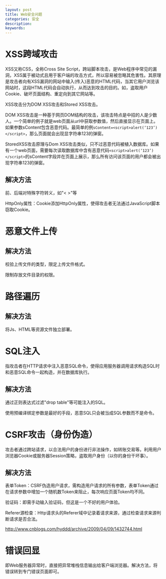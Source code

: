 ```yaml
---
layout: post
title: Web安全问题
categories: 安全
description: 
keywords: 
---
```



# XSS跨域攻击

XSS又称CSS，全称Cross Site Script，跨站脚本攻击，是Web程序中常见的漏洞，XSS属于被动式且用于客户端的攻击方式，所以容易被忽略其危害性。其原理是攻击者向有XSS漏洞的网站中输入(传入)恶意的HTML代码，当其它用户浏览该网站时，这段HTML代码会自动执行，从而达到攻击的目的。如，盗取用户Cookie、破坏页面结构、重定向到其它网站等。

XSS攻击分为DOM XSS攻击和Stored XSS攻击。

DOM XSS攻击是一种基于网页DOM结构的攻击，该攻击特点是中招的人是少数人。一个简单的例子就是web页面从url中获取参数值，然后直接显示在页面上。如果参数sContent包含恶意代码。最简单的例`sContent=<script>alert(‘123’)</script>`，那么页面就会出现显字符串123的弹窗。

StoredXSS攻击原理与Dom XSS攻击类似，只不过恶意代码被植入数据库。如果有一个web页面，需要每次读取数据库中含有恶意代码`<script>alert(‘123’)</script>`的sContent字段并在页面上展示，那么所有访问该页面的用户都会被出现字符串123的弹窗。
 
## 解决方法

前、后端对特殊字符转义，如"< >"等

HttpOnly属性：Cookie添加HttpOnly属性，使得攻击者无法通过JavaScript脚本窃取Cookie。



# 恶意文件上传

## 解决方法

校验上传文件的类型，限定上传文件格式。

限制存放文件目录的权限。



# 路径遍历

## 解决方法
将Js、HTML等资源文件独立部署。



# SQL注入

指攻击者在HTTP请求中注入恶意SQL命令，使得应用服务器调用请求构造SQL时和恶意SQL命令一起构造，并在数据库执行。
 
## 解决方法

通过正则表达式过滤"drop table"等可能注入的SQL。

使用预编译绑定参数是最好的手段，恶意SQL只会被当成SQL参数而不是命令。



# CSRF攻击（身份伪造）

攻击者通过跨站请求，以合法用户的身份进行非法操作，如转账交易等。利用用户浏览器Cookie或服务器Session策略，盗取用户身份（以你的身份干坏事）。
 
## 解决方法

表单Token：CSRF伪造用户请求，需构造用户请求的所有参数，表单Token通过在请求参数中增加一个随机数Token来阻止，每次响应页面Token均不同。

验证码：即需手动输入验证码，但这是一个不好的用户体验。

Referer源检查：Http请求头的Referer域中记录着请求来源，通过检查请求来源判断请求是否合法。

http://www.cnblogs.com/hyddd/archive/2009/04/09/1432744.html




# 错误回显

即Web服务器异常时，直接把异常堆栈信息输出给客户端浏览器。解决方法，将错误转到专门错误页面即可。
 
 

  


